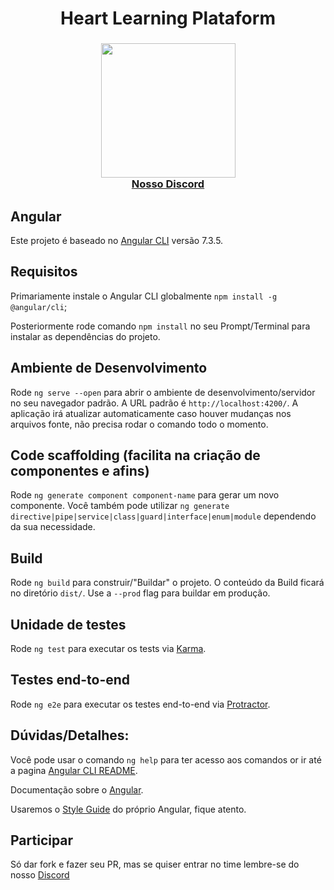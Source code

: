 <h1 align="center">
  Heart Learning Plataform
</h1>

<h3 align="center">
  <img src="https://heartdevs.com/wp-content/uploads/2018/12/logo.png" width="215"><br>
  <a href="https://discord.me/he4rt" target="_blank">Nosso Discord</a>
</h3>

## Angular
Este projeto é baseado no [Angular CLI](https://github.com/angular/angular-cli) versão 7.3.5.

## Requisitos
Primariamente instale o Angular CLI globalmente `npm install -g @angular/cli`;

Posteriormente rode comando `npm install` no seu Prompt/Terminal para instalar as dependências do projeto.

## Ambiente de Desenvolvimento

Rode `ng serve --open` para abrir o ambiente de desenvolvimento/servidor no seu navegador padrão. A URL padrão é `http://localhost:4200/`. A aplicação irá atualizar automaticamente caso houver mudanças nos arquivos fonte, não precisa rodar o comando todo o momento.

## Code scaffolding (facilita na criação de componentes e afins)

Rode `ng generate component component-name` para gerar um novo componente. Você também pode utilizar `ng generate directive|pipe|service|class|guard|interface|enum|module` dependendo da sua necessidade.

## Build

Rode `ng build` para construir/"Buildar" o projeto. O conteúdo da Build ficará no diretório `dist/`. Use a `--prod` flag para buildar em produção.

##  Unidade de testes

Rode `ng test` para executar os tests via [Karma](https://karma-runner.github.io).

## Testes end-to-end

Rode `ng e2e` para executar os testes end-to-end via [Protractor](http://www.protractortest.org/).

## Dúvidas/Detalhes:

Você pode usar o comando `ng help` para ter acesso aos comandos or ir até a pagina [Angular CLI README](https://github.com/angular/angular-cli/blob/master/README.md).

Documentação sobre o [Angular](https://angular.io/docs).

Usaremos o [Style Guide](https://angular.io/guide/styleguide) do próprio Angular, fique atento.

## Participar

Só dar fork e fazer seu PR, mas se quiser entrar no time lembre-se do nosso [Discord](https://discord.me/he4rt)


